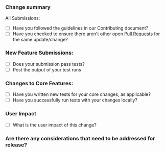 ### Change summary

 <!--
Briefly describe the changes introduced in this pull request. Include context or
reasoning behind the changes, even if they seem minor. If relevant, link to any
related discussions (e.g. Slack threads, tickets, documents).
-->

 All Submissions:

* [ ] Have you followed the guidelines in our Contributing document?
* [ ] Have you checked to ensure there aren't other open [Pull Requests](https://github.com/fastly/terraform-provider-fastly/pulls) for the same update/change?

<!-- You can erase any parts of this template not applicable to your Pull Request. -->

### New Feature Submissions:

* [ ] Does your submission pass tests?
* [ ] Post the output of your test runs

### Changes to Core Features:

* [ ] Have you written new tests for your core changes, as applicable?
* [ ] Have you successfully run tests with your changes locally?

### User Impact

* [ ] What is the user impact of this change?

### Are there any considerations that need to be addressed for release?

<!-- Any breaking changes, etc -->
